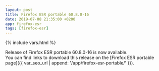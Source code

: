 ```yaml
---
layout: post
title: Firefox ESR portable 60.8.0-16
date: 2019-07-08 21:35:00 +0200
app: firefox-esr
tags: [firefox-esr]
---
```

{% include vars.html %}

Release of Firefox ESR portable 60.8.0-16 is now available.<br />
You can find links to download this release on the [Firefox ESR portable page]({{ var_seo_url | append: '/app/firefox-esr-portable/' }}).